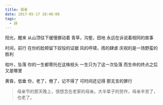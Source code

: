 ```yaml
---
title: 母亲
date: 2017-05-17 18:40:09
tags:
  - 詩
---
```


阳光，醒来﻿
从山顶往下缓慢挪动着
青草，沟壑，田地﻿
永远在诉说着相同的故事

时间，前行
在你的脸颊留下奴役的证据﻿
风的呼啸，雨的肆虐﻿
庆祝的是一场野蛮的胜利

枯叶，坠落
你的一生都寄托在这株枝头﻿
一生只为了这一次坠落﻿
而生命的终点之后又是哪里

黄昏，低垂﻿
你，老了，倦了，记不得了﻿
可时间还记得﻿
那无言的罪行

> 母亲节的那天晚上，很想念在老家的母亲。大半辈子的劳作，母亲辛苦了，也老了。
